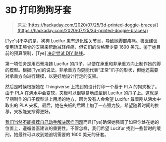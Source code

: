 # 3D 打印狗狗牙套

> 原文:[https://hackaday.com/2020/07/25/3d-printed-doggie-braces/](https://hackaday.com/2020/07/25/3d-printed-doggie-braces/)

[Tye's]不幸的是，狗狗 Lucifur 患有退化性关节炎，导致她脚部疼痛。兽医建议使用矫正腕骨的支架来帮助减轻疼痛，但它们的价格至少要 1600 美元。鉴于她目前的预算限制，[Tye] [决定尝试 DIY 路线](https://www.instructables.com/id/3D-Printed-Orthotic-Shoes-for-a-Tiny-Dog)。

第一项任务是用石膏浇铸 Lucifur 的爪子，以便在承重和非承重方向上制作她的脚的模型。根据[Tye]的说法，非承重方向更能代表“正常”爪子的形状，但她还需要对承重方向进行建模，以更好地设计行走的支架。

然后是时候根据她在 Thingiverse 上找到的设计打印一个基于 PLA 的狗夹板了。由于 PLA 在沸水中会变软，夹板可以很容易地成型到 Lucifur 的爪子上。这就是早期制作的爪子模型派上用场的地方，因为没有人会希望 Lucifur 戴着刚从沸水中取出的 PLA 夹板。最后，她在夹板的后跟上加了一点强力胶，希望随着时间的推移，夹板能支撑得更好。

[我们当然不能推荐自己动手解决医疗问题](https://hackaday.com/2016/06/28/hackaday-prize-entry-a-universal-glucose-meter/)而且[Tye]确保她强调了如果你处在她的位置上，遵循兽医建议的重要性。不管怎样，我们希望 Lucifur 找到一些暂时的缓刑，她最终可以收到她迫切需要的 1600 美元的牙套。